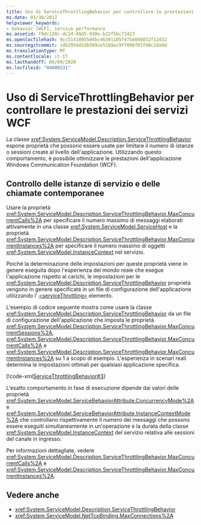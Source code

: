 ```yaml
---
title: Uso di ServiceThrottlingBehavior per controllare le prestazioni dei servizi WCF
ms.date: 03/30/2017
helpviewer_keywords:
- behavior [WCF], service performance
ms.assetid: f9dc120c-dc24-49d5-930e-b22f5bc73423
ms.openlocfilehash: 9cc5141805504bc46391105f475860b032f12d32
ms.sourcegitcommit: cdb295dd1db589ce5169ac9ff096f01fd0c2da9d
ms.translationtype: MT
ms.contentlocale: it-IT
ms.lasthandoff: 06/09/2020
ms.locfileid: "84600231"
---
```

# <a name="using-servicethrottlingbehavior-to-control-wcf-service-performance"></a>Uso di ServiceThrottlingBehavior per controllare le prestazioni dei servizi WCF
La classe <xref:System.ServiceModel.Description.ServiceThrottlingBehavior> espone proprietà che possono essere usate per limitare il numero di istanze o sessioni create al livello dell'applicazione. Utilizzando questo comportamento, è possibile ottimizzare le prestazioni dell'applicazione Windows Communication Foundation (WCF).  
  
## <a name="controlling-service-instances-and-concurrent-calls"></a>Controllo delle istanze di servizio e delle chiamate contemporanee  
 Usare la proprietà <xref:System.ServiceModel.Description.ServiceThrottlingBehavior.MaxConcurrentCalls%2A> per specificare il numero massimo di messaggi elaborati attivamente in una classe <xref:System.ServiceModel.ServiceHost> e la proprietà <xref:System.ServiceModel.Description.ServiceThrottlingBehavior.MaxConcurrentInstances%2A> per specificare il numero massimo di oggetti <xref:System.ServiceModel.InstanceContext> nel servizio.  
  
 Poiché la determinazione delle impostazioni per queste proprietà viene in genere eseguita dopo l'esperienza del mondo reale che esegue l'applicazione rispetto ai carichi, le impostazioni per le <xref:System.ServiceModel.Description.ServiceThrottlingBehavior> proprietà vengono in genere specificate in un file di configurazione dell'applicazione utilizzando l' [\<serviceThrottling>](../../configure-apps/file-schema/wcf/servicethrottling.md) elemento.  
  
 L'esempio di codice seguente mostra come usare la classe <xref:System.ServiceModel.Description.ServiceThrottlingBehavior> da un file di configurazione dell'applicazione che imposta le proprietà <xref:System.ServiceModel.Description.ServiceThrottlingBehavior.MaxConcurrentSessions%2A>, <xref:System.ServiceModel.Description.ServiceThrottlingBehavior.MaxConcurrentCalls%2A> e <xref:System.ServiceModel.Description.ServiceThrottlingBehavior.MaxConcurrentInstances%2A> su 1 a scopo di esempio. L'esperienza in scenari reali determina le impostazioni ottimali per qualsiasi applicazione specifica.  
  
 [!code-xml[ServiceThrottlingBehavior#3](../../../../samples/snippets/csharp/VS_Snippets_CFX/servicethrottlingbehavior/cs/hostapplication.exe.config#3)]  
  
 L'esatto comportamento in fase di esecuzione dipende dai valori delle proprietà <xref:System.ServiceModel.ServiceBehaviorAttribute.ConcurrencyMode%2A> e <xref:System.ServiceModel.ServiceBehaviorAttribute.InstanceContextMode%2A> che controllano rispettivamente il numero dei messaggi che possono essere eseguiti simultaneamente in un'operazione e la durata della classe <xref:System.ServiceModel.InstanceContext> del servizio relativa alle sessioni del canale in ingresso.  
  
 Per informazioni dettagliate, vedere <xref:System.ServiceModel.Description.ServiceThrottlingBehavior.MaxConcurrentCalls%2A> e <xref:System.ServiceModel.Description.ServiceThrottlingBehavior.MaxConcurrentInstances%2A>.  
  
## <a name="see-also"></a>Vedere anche

- <xref:System.ServiceModel.Description.ServiceThrottlingBehavior>
- <xref:System.ServiceModel.NetTcpBinding.MaxConnections%2A>

